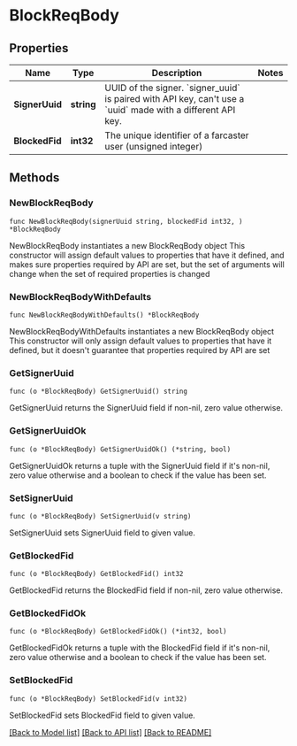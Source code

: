 # BlockReqBody

## Properties

Name | Type | Description | Notes
------------ | ------------- | ------------- | -------------
**SignerUuid** | **string** | UUID of the signer. &#x60;signer_uuid&#x60; is paired with API key, can&#39;t use a &#x60;uuid&#x60; made with a different API key.  | 
**BlockedFid** | **int32** | The unique identifier of a farcaster user (unsigned integer) | 

## Methods

### NewBlockReqBody

`func NewBlockReqBody(signerUuid string, blockedFid int32, ) *BlockReqBody`

NewBlockReqBody instantiates a new BlockReqBody object
This constructor will assign default values to properties that have it defined,
and makes sure properties required by API are set, but the set of arguments
will change when the set of required properties is changed

### NewBlockReqBodyWithDefaults

`func NewBlockReqBodyWithDefaults() *BlockReqBody`

NewBlockReqBodyWithDefaults instantiates a new BlockReqBody object
This constructor will only assign default values to properties that have it defined,
but it doesn't guarantee that properties required by API are set

### GetSignerUuid

`func (o *BlockReqBody) GetSignerUuid() string`

GetSignerUuid returns the SignerUuid field if non-nil, zero value otherwise.

### GetSignerUuidOk

`func (o *BlockReqBody) GetSignerUuidOk() (*string, bool)`

GetSignerUuidOk returns a tuple with the SignerUuid field if it's non-nil, zero value otherwise
and a boolean to check if the value has been set.

### SetSignerUuid

`func (o *BlockReqBody) SetSignerUuid(v string)`

SetSignerUuid sets SignerUuid field to given value.


### GetBlockedFid

`func (o *BlockReqBody) GetBlockedFid() int32`

GetBlockedFid returns the BlockedFid field if non-nil, zero value otherwise.

### GetBlockedFidOk

`func (o *BlockReqBody) GetBlockedFidOk() (*int32, bool)`

GetBlockedFidOk returns a tuple with the BlockedFid field if it's non-nil, zero value otherwise
and a boolean to check if the value has been set.

### SetBlockedFid

`func (o *BlockReqBody) SetBlockedFid(v int32)`

SetBlockedFid sets BlockedFid field to given value.



[[Back to Model list]](../README.md#documentation-for-models) [[Back to API list]](../README.md#documentation-for-api-endpoints) [[Back to README]](../README.md)


